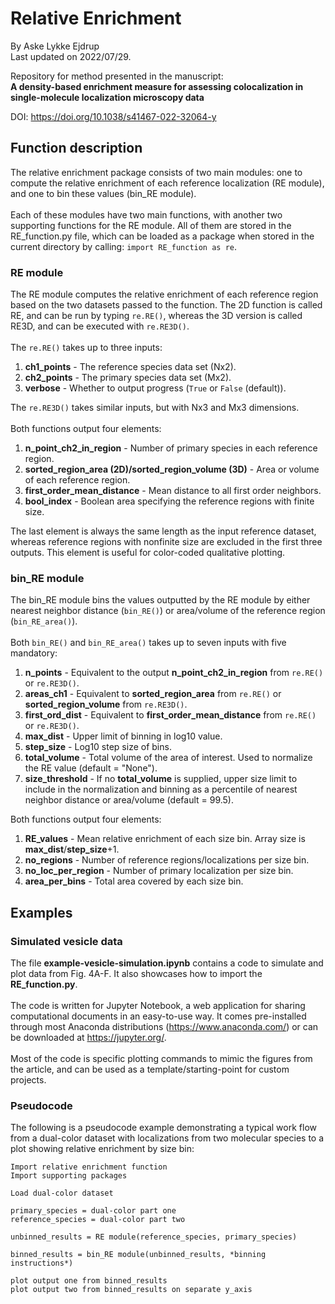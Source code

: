 # Relative Enrichment
By Aske Lykke Ejdrup
<br>
Last updated on 2022/07/29.

Repository for method presented in the manuscript:
<br>
**A density-based enrichment measure for assessing colocalization in single-molecule localization microscopy data**

DOI: https://doi.org/10.1038/s41467-022-32064-y

## Function description
The relative enrichment package consists of two main modules: one to compute the relative enrichment of each reference localization (RE module), and one to bin these values (bin_RE module).
<br><br>
Each of these modules have two main functions, with another two supporting functions for the RE module. All of them are stored in the RE_function.py file, which can be loaded as a package when stored in the current directory by calling:
`import RE_function as re`.

### RE module
The RE module computes the relative enrichment of each reference region based on the two datasets passed to the function. The 2D function is called RE, and can be run by typing `re.RE()`, whereas the 3D version is called RE3D, and can be executed with `re.RE3D()`.
<br><br>
The `re.RE()` takes up to three inputs:
1. **ch1_points** - The reference species data set (Nx2).
2. **ch2_points** - The primary species data set (Mx2).
3. **verbose** - Whether to output progress (`True` or `False` (default)).

The `re.RE3D()` takes similar inputs, but with Nx3 and Mx3 dimensions.
<br><br>
Both functions output four elements:
1. **n_point_ch2_in_region** - Number of primary species in each reference region.
2. **sorted_region_area (2D)/sorted_region_volume (3D)** - Area or volume of each reference region.
3. **first_order_mean_distance** - Mean distance to all first order neighbors.
4. **bool_index** - Boolean area specifying the reference regions with finite size.

The last element is always the same length as the input reference dataset, whereas reference regions with nonfinite size are excluded in the first three outputs. This element is useful for color-coded qualitative plotting.

### bin_RE module
The bin_RE module bins the values outputted by the RE module by either nearest neighbor distance (`bin_RE()`) or area/volume of the reference region (`bin_RE_area()`).
<br><br>
Both `bin_RE()` and `bin_RE_area()` takes up to seven inputs with five mandatory:
1. **n_points** - Equivalent to the output **n_point_ch2_in_region** from `re.RE()` or `re.RE3D()`.
2. **areas_ch1** - Equivalent to **sorted_region_area** from `re.RE()` or **sorted_region_volume** from `re.RE3D()`.
3. **first_ord_dist** - Equivalent to **first_order_mean_distance** from `re.RE()` or `re.RE3D()`.
4. **max_dist** - Upper limit of binning in log10 value.
5. **step_size** - Log10 step size of bins.
6. **total_volume** - Total volume of the area of interest. Used to normalize the RE value (default = "None").
7. **size_threshold** - If no **total_volume** is supplied, upper size limit to include in the normalization and binning as a percentile of nearest neighbor distance or area/volume (default = 99.5).

Both functions output four elements:
1. **RE_values** - Mean relative enrichment of each size bin. Array size is **max_dist**/**step_size**+1.
2. **no_regions** - Number of reference regions/localizations per size bin.
3. **no_loc_per_region** - Number of primary localization per size bin.
4. **area_per_bins** - Total area covered by each size bin.

## Examples

### Simulated vesicle data
The file **example-vesicle-simulation.ipynb** contains a code to simulate and plot data from Fig. 4A-F. It also showcases how to import the **RE_function.py**.
<br><br>
The code is written for Jupyter Notebook, a web application for sharing computational documents in an easy-to-use way. It comes pre-installed through most Anaconda distributions (https://www.anaconda.com/) or can be downloaded at https://jupyter.org/.
<br><br>
Most of the code is specific plotting commands to mimic the figures from the article, and can be used as a template/starting-point for custom projects.

### Pseudocode
The following is a pseudocode example demonstrating a typical work flow from a dual-color dataset with localizations from two molecular species to a plot showing relative enrichment by size bin:
```
Import relative enrichment function
Import supporting packages

Load dual-color dataset

primary_species = dual-color part one
reference_species = dual-color part two

unbinned_results = RE module(reference_species, primary_species)

binned_results = bin_RE module(unbinned_results, *binning instructions*)

plot output one from binned_results 
plot output two from binned_results on separate y_axis
```


